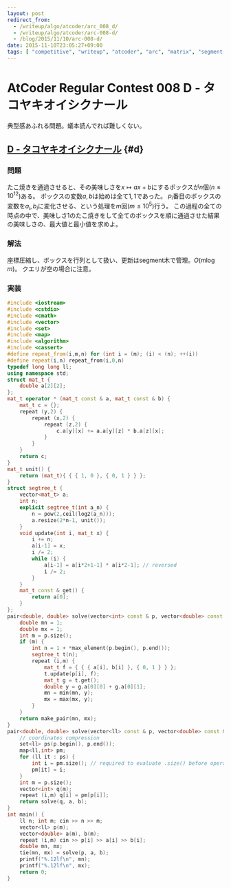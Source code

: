 ```yaml
---
layout: post
redirect_from:
  - /writeup/algo/atcoder/arc_008_d/
  - /writeup/algo/atcoder/arc-008-d/
  - /blog/2015/11/10/arc-008-d/
date: 2015-11-10T23:05:27+09:00
tags: [ "competitive", "writeup", "atcoder", "arc", "matrix", "segment-tree", "coordinates-compression" ]
---
```


# AtCoder Regular Contest 008 D - タコヤキオイシクナール

典型感あふれる問題。蟻本読んでれば難しくない。

<!-- more -->

## [D - タコヤキオイシクナール](https://beta.atcoder.jp/contests/arc008/tasks/arc008_4) {#d}

### 問題

たこ焼きを通過させると、その美味しさを$x \mapsto ax + b$にするボックスが$n$個($n \le 10^{12}$)ある。
ボックスの変数$a, b$は始めは全て$1, 1$であった。
$p_i$番目のボックスの変数を$a_i, b_i$に変化させる、という処理を$m$回($m \le 10^5$)行う。
この過程の全ての時点の中で、美味しさ$1$のたこ焼きをして全てのボックスを順に通過させた結果の美味しさの、最大値と最小値を求めよ。

### 解法

座標圧縮し、ボックスを行列として扱い、更新はsegment木で管理。$O(m \log m)$。
クエリが空の場合に注意。

### 実装

``` c++
#include <iostream>
#include <cstdio>
#include <cmath>
#include <vector>
#include <set>
#include <map>
#include <algorithm>
#include <cassert>
#define repeat_from(i,m,n) for (int i = (m); (i) < (n); ++(i))
#define repeat(i,n) repeat_from(i,0,n)
typedef long long ll;
using namespace std;
struct mat_t {
    double a[2][2];
};
mat_t operator * (mat_t const & a, mat_t const & b) {
    mat_t c = {};
    repeat (y,2) {
        repeat (x,2) {
            repeat (z,2) {
                c.a[y][x] += a.a[y][z] * b.a[z][x];
            }
        }
    }
    return c;
}
mat_t unit() {
    return (mat_t){ { { 1, 0 }, { 0, 1 } } };
}
struct segtree_t {
    vector<mat_t> a;
    int n;
    explicit segtree_t(int a_n) {
        n = pow(2,ceil(log2(a_n)));
        a.resize(2*n-1, unit());
    }
    void update(int i, mat_t x) {
        i += n;
        a[i-1] = x;
        i /= 2;
        while (i) {
            a[i-1] = a[i*2+1-1] * a[i*2-1]; // reversed
            i /= 2;
        }
    }
    mat_t const & get() {
        return a[0];
    }
};
pair<double, double> solve(vector<int> const & p, vector<double> const & a, vector<double> const & b) {
    double mn = 1;
    double mx = 1;
    int m = p.size();
    if (m) {
        int n = 1 + *max_element(p.begin(), p.end());
        segtree_t t(n);
        repeat (i,m) {
            mat_t f = { { { a[i], b[i] }, { 0, 1 } } };
            t.update(p[i], f);
            mat_t g = t.get();
            double y = g.a[0][0] + g.a[0][1];
            mn = min(mn, y);
            mx = max(mx, y);
        }
    }
    return make_pair(mn, mx);
}
pair<double, double> solve(vector<ll> const & p, vector<double> const & a, vector<double> const & b) {
    // coordinates compression
    set<ll> ps(p.begin(), p.end());
    map<ll,int> pm;
    for (ll it : ps) {
        int i = pm.size(); // required to evaluate .size() before operator []
        pm[it] = i;
    }
    int m = p.size();
    vector<int> q(m);
    repeat (i,m) q[i] = pm[p[i]];
    return solve(q, a, b);
}
int main() {
    ll n; int m; cin >> n >> m;
    vector<ll> p(m);
    vector<double> a(m), b(m);
    repeat (i,m) cin >> p[i] >> a[i] >> b[i];
    double mn, mx;
    tie(mn, mx) = solve(p, a, b);
    printf("%.12lf\n", mn);
    printf("%.12lf\n", mx);
    return 0;
}
```
